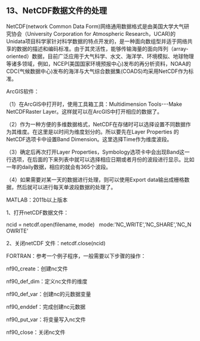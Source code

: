 ## 13、NetCDF数据文件的处理

NetCDF(network Common Data
Form)网络通用数据格式是由美国大学大气研究协会（University Corporation
for Atmospheric
Research，UCAR)的Unidata项目科学家针对科学数据的特点开发的，是一种面向数组型并适于网络共享的数据的描述和编码标准。由于其灵活性，能够传输海量的面向阵列（array-oriented）数据，目前广泛应用于大气科学、水文、海洋学、环境模拟、地球物理等诸多领域，例如，NCEP(美国国家环境预报中心)发布的再分析资料，NOAA的CDC(气候数据中心)发布的海洋与大气综合数据集(COADS)均采用NetCDF作为标准。

ArcGIS软件：

（1）在ArcGIS中打开时，使用工具箱工具：Multidimension Tools---Make
NetCDFRaster Layer。这样就可以在ArcGIS中打开相应的数据了。

（2）作为一种方便的多维数据格式，NetCDF在存储时可以选择设置不同数据作为其维度。在这里是以时间为维度划分的。所以要先在Layer
Properties 的NetCDF选项卡中设置Band
Dimension。这里选择Time作为维度波段。

（3）确定后再次打开Layer
Properties，Symbology选项卡中会出现Band这一行选项，在后面的下来列表中就可以选择相应日期或者月份的波段进行显示。比如一年的daily数据，相应的就会有365个波段。

（4）如果需要对某一天的数据进行处理，则可以使用Export
data输出成栅格数据，然后就可以进行每天单波段数据的处理了。

MATLAB：2011b以上版本

1、打开netCDF数据文件：

ncid = netcdf.open(filename, mode)   mode:\'NC_WRITE\',\'NC_SHARE\',\'NC_NOWRITE\' 

2、关闭netCDF 文件：netcdf.close(ncid)

FORTRAN：参考一个例子程序，一般需要以下步骤的操作：

nf90_create：创建nc文件

nf90_def_dim：定义nc文件的维度

nf90_def_var：创建nc的元数据变量

nf90_enddef：完成创建nc元数据

nf90_put_var：将变量写入nc文件

nf90_close：关闭nc文件
